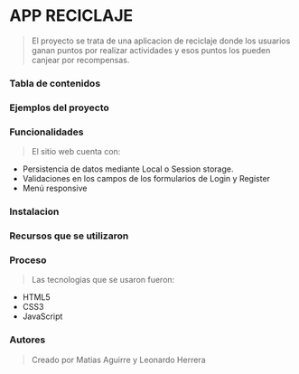 # **APP RECICLAJE**

>El proyecto se trata de una aplicacion de reciclaje donde los usuarios ganan puntos por realizar actividades y esos puntos los pueden canjear por recompensas.

### Tabla de contenidos

### Ejemplos del proyecto

### Funcionalidades
>El sitio web cuenta con: 
* Persistencia de datos mediante Local o Session storage.
* Validaciones en los campos de los formularios de Login y Register
* Menú responsive


### Instalacion

### Recursos que se utilizaron

### Proceso
>Las tecnologias que se usaron fueron:
* HTML5
* CSS3
* JavaScript

### Autores

>Creado por Matias Aguirre y Leonardo Herrera